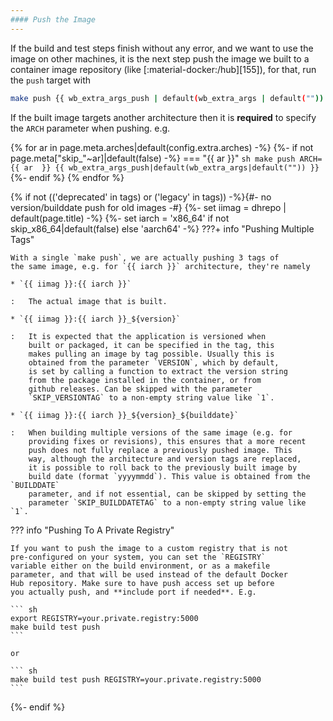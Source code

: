 ```yaml
---
#### Push the Image
---
```


If the build and test steps finish without any error, and we want
to use the image on other machines, it is the next step push the
image we built to a container image repository (like
[:material-docker:/hub][155]), for that, run the `push` target
with

``` sh
make push {{ wb_extra_args_push | default(wb_extra_args | default("")) }}
```

If the built image targets another architecture then it is
**required** to specify the `ARCH` parameter when pushing. e.g.

{% for ar in page.meta.arches|default(config.extra.arches) -%}
{%-  if not page.meta["skip_"~ar]|default(false) -%}
=== "{{ ar }}"
    ``` sh
    make push ARCH={{ ar  }} {{ wb_extra_args_push|default(wb_extra_args|default("")) }}
    ```
{%-   endif %}
{% endfor %}

{% if not (('deprecated' in tags) or ('legacy' in tags)) -%}{#- no version/builddate push for old images -#}
{%- set iimag = dhrepo | default(page.title) -%}
{%- set iarch = 'x86_64' if not skip_x86_64|default(false) else 'aarch64' -%}
???+ info "Pushing Multiple Tags"

    With a single `make push`, we are actually pushing 3 tags of
    the same image, e.g. for `{{ iarch }}` architecture, they're namely

    * `{{ iimag }}:{{ iarch }}`

    :   The actual image that is built.

    * `{{ iimag }}:{{ iarch }}_${version}`

    :   It is expected that the application is versioned when
        built or packaged, it can be specified in the tag, this
        makes pulling an image by tag possible. Usually this is
        obtained from the parameter `VERSION`, which by default,
        is set by calling a function to extract the version string
        from the package installed in the container, or from
        github releases. Can be skipped with the parameter
        `SKIP_VERSIONTAG` to a non-empty string value like `1`.

    * `{{ iimag }}:{{ iarch }}_${version}_${builddate}`

    :   When building multiple versions of the same image (e.g. for
        providing fixes or revisions), this ensures that a more recent
        push does not fully replace a previously pushed image. This
        way, although the architecture and version tags are replaced,
        it is possible to roll back to the previously built image by
        build date (format `yyyymmdd`). This value is obtained from the `BUILDDATE`
        parameter, and if not essential, can be skipped by setting the
        parameter `SKIP_BUILDDATETAG` to a non-empty string value like `1`.

??? info "Pushing To A Private Registry"

    If you want to push the image to a custom registry that is not
    pre-configured on your system, you can set the `REGISTRY`
    variable either on the build environment, or as a makefile
    parameter, and that will be used instead of the default Docker
    Hub repository. Make sure to have push access set up before
    you actually push, and **include port if needed**. E.g.

    ``` sh
    export REGISTRY=your.private.registry:5000
    make build test push
    ```

    or

    ``` sh
    make build test push REGISTRY=your.private.registry:5000
    ```
{%- endif %}

